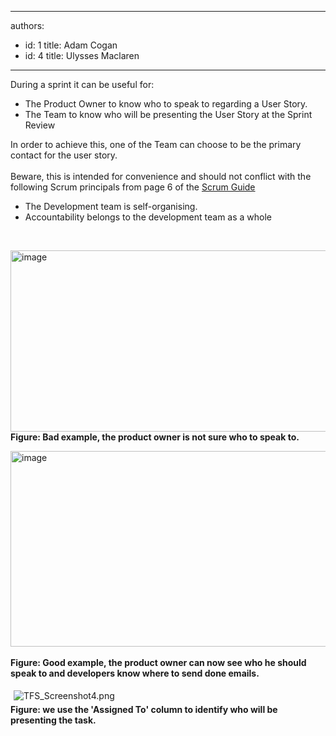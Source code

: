 

---
authors:
  - id: 1
    title: Adam Cogan
  - id: 4
    title: Ulysses Maclaren
---




<span class='intro'> <div style="display&#58;inline;"><div>During a sprint it can be useful for&#58;</div>
<ul><li>The Product Owner to know who to speak to regarding a User Story.</li>
<li>The Team to know who will be presenting the User Story at the Sprint Review</li></ul>
<div>In order to achieve this, one of the Team can choose to be the primary contact for the user story. </div>
<div><br>Beware, this is intended for convenience and should not conflict with the following Scrum principals from page 6 of the <a href="/Pages/Scrumguide.aspx">Scrum Guide</a></div>
<ul><li>The Development team is self-organising.</li>
<li>Accountability belongs to the development team as a whole&#160;</li></ul></div>

 </span>


  <p>&#160;</p>
<p><img title="image" alt="image" src="/PublishingImages/UserStoryOwner_Bad.png" border="0" style="border-width&#58;0px;width&#58;604px;height&#58;290px;display&#58;inline;" /> <br>
<strong class="ms-rteCustom-FigureBad">Figure&#58; Bad example, the product owner is not sure who to speak to.</strong></p>
<p><img title="image" alt="image" src="/PublishingImages/UserStoryOwner_Good.png" border="0" style="border-width&#58;0px;width&#58;604px;height&#58;313px;display&#58;inline;" />&#160;<br>
<strong class="ms-rteCustom-FigureGood">Figure&#58; Good example, the product owner can now see who he should speak to and developers know where to send done emails.</strong></p>
<p>
<img alt="TFS_Screenshot4.png" src="/PublishingImages/TFS_Screenshot4.png" style="margin&#58;5px;" /><br><strong>Figure&#58; we use the 'Assigned To' column to identify who will be presenting the task.</strong><br></p>


